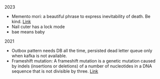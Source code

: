 2023
- Memento mori: a beautiful phrase to express inevitability of death. Be kind. [Link](https://news.ycombinator.com/item?id=36827438)
- Nail cuter has a lock mode
- bae means baby

2021
- Outbox pattern needs DB all the time, persisted dead letter queue only when kafka is not available.
- Frameshift mutation: A frameshift mutation is a genetic mutation caused by indels (insertions or deletions) of a number of nucleotides in a DNA sequence that is not divisible by three. [Link](https://ethz.ch/en/news-and-events/eth-news/news/2021/05/the-achilles-heel-of-the-coronavirus.html)
